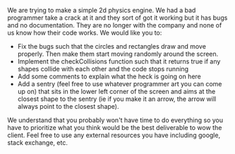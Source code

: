 We are trying to make a simple 2d physics engine. We had a bad programmer take a crack at it and they sort of got it working but it has bugs and no documentation. They are no longer with the company and none of us know how their code works. We would like you to:

* Fix the bugs such that the circles and rectangles draw and move properly. Then make them start moving randomly around the screen.
* Implement the checkCollisions function such that it returns true if any shapes collide with each other and the code stops running
* Add some comments to explain what the heck is going on here
* Add a sentry (feel free to use whatever programmer art you can come up on) that sits in the lower left corner of the screen and aims at the closest shape to the sentry (ie if you make it an arrow, the arrow will always point to the closest shape).
  
We understand that you probably won't have time to do everything so you have to prioritize what you think would be the best deliverable to wow the client. Feel free to use any external resources you have including google, stack exchange, etc.
